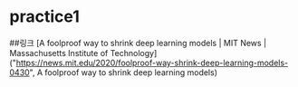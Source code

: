 # practice1
##링크
[A foolproof way to shrink deep learning models | MIT News | Massachusetts Institute of Technology]("https://news.mit.edu/2020/foolproof-way-shrink-deep-learning-models-0430", A foolproof way to shrink deep learning models)
